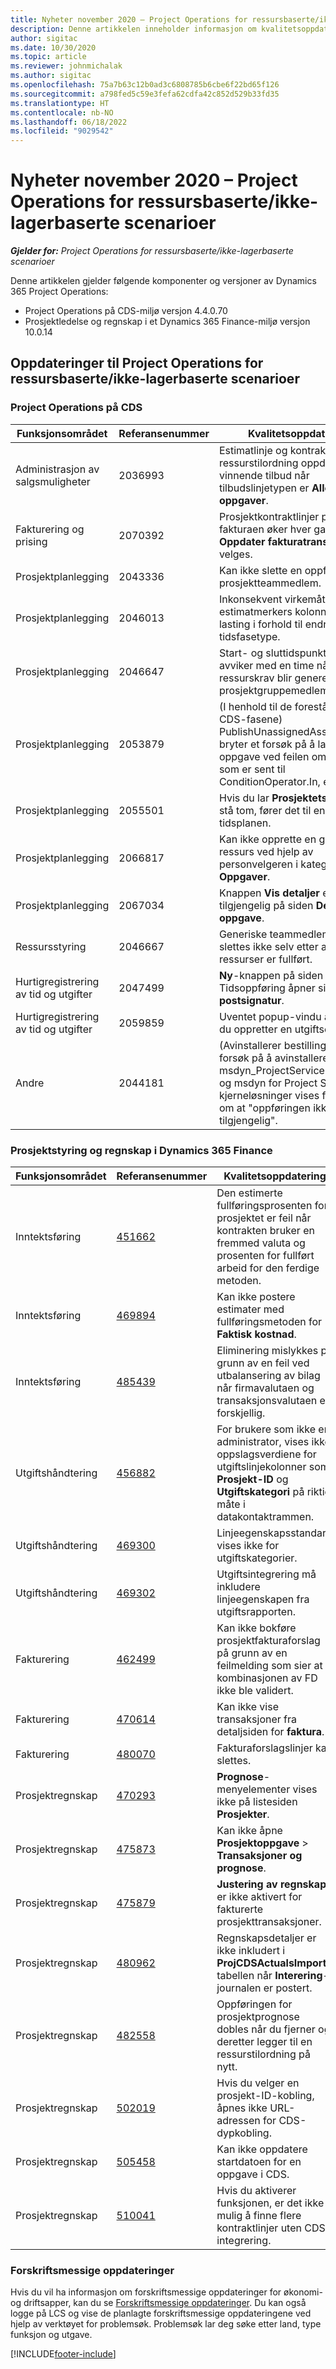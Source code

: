 ```yaml
---
title: Nyheter november 2020 – Project Operations for ressursbaserte/ikke-lagerbaserte scenarioer
description: Denne artikkelen inneholder informasjon om kvalitetsoppdateringene som er tilgjengelige i utgivelsen av Project Operations for ressursbaserte/ikke-lagerbaserte scenarioer fra november 2020.
author: sigitac
ms.date: 10/30/2020
ms.topic: article
ms.reviewer: johnmichalak
ms.author: sigitac
ms.openlocfilehash: 75a7b63c12b0ad3c6808785b6cbe6f22bd65f126
ms.sourcegitcommit: a798fed5c59e3fefa62cdfa42c852d529b33fd35
ms.translationtype: HT
ms.contentlocale: nb-NO
ms.lasthandoff: 06/18/2022
ms.locfileid: "9029542"
---
```

# <a name="whats-new-november-2020---project-operations-for-resourcenon-stocked-based-scenarios"></a>Nyheter november 2020 – Project Operations for ressursbaserte/ikke-lagerbaserte scenarioer

_**Gjelder for:** Project Operations for ressursbaserte/ikke-lagerbaserte scenarioer_

Denne artikkelen gjelder følgende komponenter og versjoner av Dynamics 365 Project Operations:

- Project Operations på CDS-miljø versjon 4.4.0.70
- Prosjektledelse og regnskap i et Dynamics 365 Finance-miljø versjon 10.0.14

## <a name="updates-to-project-operations-for-resource-non-stocked-based-scenarios"></a>Oppdateringer til Project Operations for ressursbaserte/ikke-lagerbaserte scenarioer

### <a name="project-operations-on-cds"></a>Project Operations på CDS

| Funksjonsområdet                 | Referansenummer | Kvalitetsoppdatering                                                                                                                                                                    |
|------------------------------|------------------|-----------------------------------------------------------------------------------------------------------------------------------------------------------------------------------|
|   Administrasjon av salgsmuligheter       | 2036993          | Estimatlinje og kontraktlinjer for ressurstilordning oppdateres på vinnende tilbud når tilbudslinjetypen er **Alle oppgaver**.                                                 |
| Fakturering og prising          | 2070392          | Prosjektkontraktlinjer på fakturaen øker hver gang **Oppdater fakturatransaksjoner** velges.                                                                         |
| Prosjektplanlegging             | 2043336          | Kan ikke slette en oppføring for prosjektteammedlem.                                                                                                                                  |
| Prosjektplanlegging             | 2046013          | Inkonsekvent virkemåte for estimatmerkers kolonner under lasting i forhold til endring av tidsfasetype.                                                                                   |
| Prosjektplanlegging             | 2046647          | Start- og sluttidspunktene avviker med en time når ressurskrav blir generert fra prosjektgruppemedlemmer.                                                                      |
| Prosjektplanlegging             | 2053879          | (I henhold til de forestående CDS-fasene) PublishUnassignedAssignments bryter et forsøk på å lagre en oppgave ved feilen om at verdien som er sent til ConditionOperator.In, er tom.                       |
| Prosjektplanlegging             | 2055501          | Hvis du lar **Prosjektets startdato** stå tom, fører det til en feil i tidsplanen.                                                                                                      |
| Prosjektplanlegging             | 2066817          | Kan ikke opprette en generisk ressurs ved hjelp av personvelgeren i kategorien **Oppgaver**.                                                                                                   |
| Prosjektplanlegging             | 2067034          | Knappen **Vis detaljer** er ikke tilgjengelig på siden **Detaljer for oppgave**.                                                                                                       |
| Ressursstyring          | 2046667          | Generiske teammedlemmer slettes ikke selv etter at alle ressurser er fullført.                                                                                                    |
| Hurtigregistrering av tid og utgifter | 2047499          | **Ny**-knappen på siden Tidsoppføring åpner siden **Ny e-postsignatur**.                                                                                               |
| Hurtigregistrering av tid og utgifter | 2059859          | Uventet popup-vindu åpnes når du oppretter en utgiftsoppføring.                                                                                                                         |
| Andre                        | 2044181          | (Avinstallerer bestilling) Under forsøk på å avinstallere msdyn_ProjectServiceCore_Patch og msdyn for Project Service-kjerneløsninger vises feilmelding om at "oppføringen ikke er tilgjengelig".  |

### <a name="project-management-and-accounting-in-dynamics-365-finance"></a>Prosjektstyring og regnskap i Dynamics 365 Finance

| Funksjonsområdet        | Referansenummer | Kvalitetsoppdatering                                                                                                                                                            |
|---------------------|------------------|---------------------------------------------------------------------------------------------------------------------------------------------------------------------------|
| Inntektsføring | [451662](https://fix.lcs.dynamics.com/Issue/Details/?bugId=451662)           | Den estimerte fullføringsprosenten for prosjektet er feil når kontrakten bruker en fremmed valuta og prosenten for fullført arbeid for den ferdige metoden.                     |
| Inntektsføring | [469894](https://fix.lcs.dynamics.com/Issue/Details/?bugId=469894)           | Kan ikke postere estimater med fullføringsmetoden for **Faktisk kostnad**.                                                                                                    |
| Inntektsføring | [485439](https://fix.lcs.dynamics.com/Issue/Details/?bugId=485439)           | Eliminering mislykkes på grunn av en feil ved utbalansering av bilag når firmavalutaen og transaksjonsvalutaen er forskjellig.                                              |
| Utgiftshåndtering  | [456882](https://fix.lcs.dynamics.com/Issue/Details/?bugId=456822)           | For brukere som ikke er administrator, vises ikke oppslagsverdiene for utgiftslinjekolonner som **Prosjekt-ID** og **Utgiftskategori** på riktig måte i datakontaktrammen. |
| Utgiftshåndtering  | [469300](https://fix.lcs.dynamics.com/Issue/Details/?bugId=469300)           | Linjeegenskapsstandard vises ikke for utgiftskategorier.                                                                                                         |
| Utgiftshåndtering  | [469302](https://fix.lcs.dynamics.com/Issue/Details/?bugId=469302)           | Utgiftsintegrering må inkludere linjeegenskapen fra utgiftsrapporten.                                                                                             |
| Fakturering           | [462499](https://fix.lcs.dynamics.com/Issue/Details/?bugId=462499)           | Kan ikke bokføre prosjektfakturaforslag på grunn av en feilmelding som sier at kombinasjonen av FD ikke ble validert.                                                    |
| Fakturering           | [470614](https://fix.lcs.dynamics.com/Issue/Details/?bugId=470614)           | Kan ikke vise transaksjoner fra detaljsiden for **faktura**.                                                                                                              |
| Fakturering           | [480070](https://fix.lcs.dynamics.com/Issue/Details/?bugId=480070)           | Fakturaforslagslinjer kan slettes.                                                                                                                                  |
| Prosjektregnskap  | [470293](https://fix.lcs.dynamics.com/Issue/Details/?bugId=470293)           | **Prognose**-menyelementer vises ikke på listesiden **Prosjekter**.                                                                                                   |
| Prosjektregnskap  | [475873](https://fix.lcs.dynamics.com/Issue/Details/?bugId=475873)           | Kan ikke åpne **Prosjektoppgave**   > **Transaksjoner og prognose**.                                                                                                       |
| Prosjektregnskap  | [475879](https://fix.lcs.dynamics.com/Issue/Details/?bugId=475879)           | **Justering av regnskap** er ikke aktivert for fakturerte prosjekttransaksjoner.                                                                                                  |
| Prosjektregnskap  | [480962](https://fix.lcs.dynamics.com/Issue/Details/?bugId=480962)           | Regnskapsdetaljer er ikke inkludert i **ProjCDSActualsImport**-tabellen når **Interering**-journalen er postert.                                                  |
| Prosjektregnskap  | [482558](https://fix.lcs.dynamics.com/Issue/Details/?bugId=482558)           | Oppføringen for prosjektprognose dobles når du fjerner og deretter legger til en ressurstilordning på nytt.                                                                            |
| Prosjektregnskap  | [502019](https://fix.lcs.dynamics.com/Issue/Details/?bugId=502019)           | Hvis du velger en prosjekt-ID-kobling, åpnes ikke URL-adressen for CDS-dypkobling.                                                                                                         |
| Prosjektregnskap  | [505458](https://fix.lcs.dynamics.com/Issue/Details/?bugId=505458)           | Kan ikke oppdatere startdatoen for en oppgave i CDS.                                                                                                                           |
| Prosjektregnskap  | [510041](https://fix.lcs.dynamics.com/Issue/Details/?bugId=510041)           | Hvis du aktiverer funksjonen, er det ikke mulig å finne flere kontraktlinjer uten CDS-integrering.                                                                                   |

### <a name="regulatory-updates"></a>Forskriftsmessige oppdateringer
Hvis du vil ha informasjon om forskriftsmessige oppdateringer for økonomi- og driftsapper, kan du se [Forskriftsmessige oppdateringer](/dynamics365/finance/localizations/regulatory-updates). Du kan også logge på LCS og vise de planlagte forskriftsmessige oppdateringene ved hjelp av verktøyet for problemsøk. Problemsøk lar deg søke etter land, type funksjon og utgave.


[!INCLUDE[footer-include](../includes/footer-banner.md)]